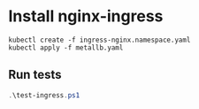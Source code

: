 # Install nginx-ingress

```shell
kubectl create -f ingress-nginx.namespace.yaml
kubectl apply -f metallb.yaml
```

## Run tests

```powershell
.\test-ingress.ps1 
```

